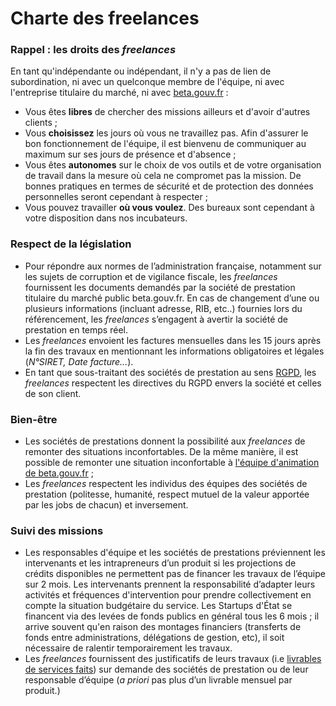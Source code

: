 # Charte des freelances

### Rappel : les droits des _freelances_

En tant qu'indépendante ou indépendant, il n'y a pas de lien de subordination, ni avec un quelconque membre de l'équipe, ni avec l'entreprise titulaire du marché, ni avec [beta.gouv.fr](http://beta.gouv.fr) :

* Vous êtes **libres** de chercher des missions ailleurs et d'avoir d'autres clients ;
* Vous **choisissez** les jours où vous ne travaillez pas. Afin d'assurer le bon fonctionnement de l'équipe, il est bienvenu de communiquer au maximum sur ses jours de présence et d'absence ;
* Vous êtes **autonomes** sur le choix de vos outils et de votre organisation de travail dans la mesure où cela ne compromet pas la mission. De bonnes pratiques en termes de sécurité et de protection des données personnelles seront cependant à respecter ;
* Vous pouvez travailler **où vous voulez**. Des bureaux sont cependant à votre disposition dans nos incubateurs.

### Respect de la législation

* Pour répondre aux normes de l’administration française, notamment sur les sujets de corruption et de vigilance fiscale, les _freelances_ fournissent les documents demandés par la société de prestation titulaire du marché public beta.gouv.fr. En cas de changement d’une ou plusieurs informations \(incluant adresse, RIB, etc..\) fournies lors du référencement, les _freelances_ s’engagent à avertir la société de prestation en temps réel.
* Les _freelances_ envoient les factures mensuelles dans les 15 jours après la fin des travaux en mentionnant les informations obligatoires et légales \(_N°SIRET, Date facture..._\). 
* En tant que sous-traitant des sociétés de prestation au sens [RGPD](../../../../je-securise-mon-produit/guide-rgpd-et-securite.md), les _freelances_ respectent les directives du RGPD envers la société et celles de son client. 

### Bien-être

* Les sociétés de prestations donnent la possibilité aux _freelances_ de remonter des  situations inconfortables. De la même manière, il est possible de remonter une situation inconfortable à [l'équipe d'animation de beta.gouv.fr](../../../actions-transverses/equipe-danimation.md) ;
* Les _freelances_ respectent les individus des équipes des sociétés de prestation \(politesse, humanité, respect mutuel de la valeur apportée par les jobs de chacun\) et inversement.

### Suivi des missions

* Les responsables d'équipe et les sociétés de prestations préviennent les intervenants et les intrapreneurs d’un produit si les projections de crédits disponibles ne permettent pas de financer les travaux de l’équipe sur 2 mois.  Les intervenants prennent la responsabilité d’adapter leurs activités et fréquences d'intervention pour prendre collectivement en compte la situation budgétaire du service.  Les Startups d'État se financent via des levées de fonds publics en général tous les 6 mois ; il arrive souvent qu'en raison des montages financiers \(transferts de fonds entre administrations, délégations de gestion, etc\), il soit nécessaire de ralentir temporairement les travaux. 
* Les _freelances_ fournissent des justificatifs de leurs travaux \(i.e [livrables de services faits](../../../../gerer-sa-startup-detat-ou-de-territoires-au-quotidien/gestion-administrative/budget-de-sa-se/la-facturation-de-a-a-z/livrable-et-service-fait.md)\) sur demande des sociétés de prestation ou de leur responsable d’équipe \(_a priori_ pas plus d’un livrable mensuel par produit.\)

